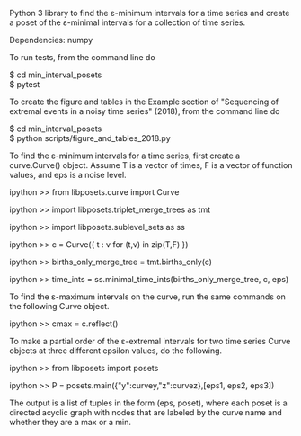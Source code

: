 Python 3 library to find the ɛ-minimum intervals for a time series and create a poset of the ɛ-minimal intervals for a collection of time series.

Dependencies:
numpy

To run tests, from the command line do

$ cd min_interval_posets  
$ pytest  

To create the figure and tables in the Example section of "Sequencing of extremal events in a noisy time series" (2018), from the command line do

$ cd min_interval_posets  
$ python scripts/figure_and_tables_2018.py

To find the ɛ-minimum intervals for a time series, first create a curve.Curve() object. Assume T is a vector of times, F is a vector of function values, and eps is a noise level.

ipython >> from libposets.curve import Curve

ipython >> import libposets.triplet_merge_trees as tmt

ipython >> import libposets.sublevel_sets as ss

ipython >> c = Curve({ t : v for (t,v) in zip(T,F) })

ipython >> births_only_merge_tree = tmt.births_only(c)

ipython >> time_ints = ss.minimal_time_ints(births_only_merge_tree, c, eps)

To find the ɛ-maximum intervals on the curve, run the same commands on the following Curve object.

ipython >> cmax = c.reflect()

To make a partial order of the ɛ-extremal intervals for two time series Curve objects at three different epsilon values, do the following. 

ipython >> from libposets import posets

ipython >> P = posets.main({"y":curvey,"z":curvez},[eps1, eps2, eps3])

The output is a list of tuples in the form (eps, poset), where each poset is a directed acyclic graph with nodes that are labeled by the curve name and whether they are a max or a min.